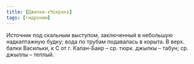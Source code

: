```yaml
---
title: [Джилки-❮Чокрак❯]
tags: [гидроним]
---
```


Источник под скальным выступом, заключенный в небольшую надкаптажную будку; вода
по трубам подавалась в корыта. В верх. балки Васильки, к С от г. Калан-Баир –
ср. тюрк. джылкы – табун; ср. джыллы – теплый.
